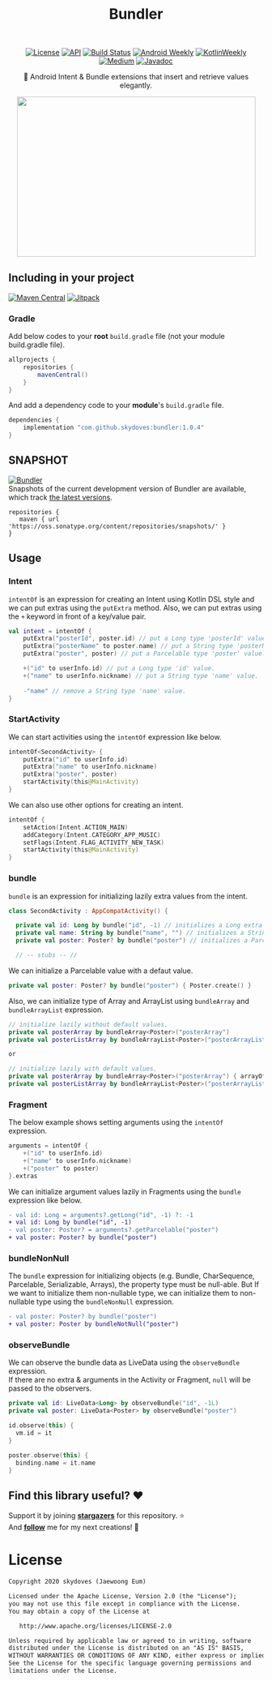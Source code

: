 
<h1 align="center">Bundler</h1></br>
<p align="center">
  <a href="https://opensource.org/licenses/Apache-2.0"><img alt="License" src="https://img.shields.io/badge/License-Apache%202.0-blue.svg"/></a>
  <a href="https://android-arsenal.com/api?level=16"><img alt="API" src="https://img.shields.io/badge/API-16%2B-brightgreen.svg?style=flat"/></a>
  <a href="https://github.com/skydoves/Bundler/actions"><img alt="Build Status" src="https://github.com/skydoves/Bundler/workflows/Android%20CI/badge.svg"/></a>
  <a href="https://androidweekly.net/issues/issue-439"><img alt="Android Weekly" src="https://skydoves.github.io/badges/android-weekly.svg"/></a>
  <a href="https://mailchi.mp/kotlinweekly/kotlin-weekly-225"><img alt="KotlinWeekly" src="https://skydoves.github.io/badges/kotlin-weekly.svg"/></a>
  <a href="https://skydoves.medium.com/clean-ways-to-handle-android-bundles-40af734bab3"><img alt="Medium" src="https://skydoves.github.io/badges/Story-Medium.svg"/></a>
  <a href="https://skydoves.github.io/libraries/bundler/html/bundler/com.skydoves.bundler/index.html"><img alt="Javadoc" src="https://skydoves.github.io/badges/javadoc-bundler.svg"/></a>
</p>

<p align="center">
🎁 Android Intent & Bundle extensions that insert and retrieve values elegantly.
</p>

<p align="center">
<img src="https://user-images.githubusercontent.com/24237865/97807630-3dfb6800-1ca5-11eb-9887-3e3c51aabb95.png" width="471" height="316"/>
</p>

## Including in your project
[![Maven Central](https://img.shields.io/maven-central/v/com.github.skydoves/bundler.svg?label=Maven%20Central)](https://search.maven.org/search?q=g:%22com.github.skydoves%22%20AND%20a:%22bundler%22) [![Jitpack](https://jitpack.io/v/skydoves/bundler.svg)](https://jitpack.io/#skydoves/bundler)
### Gradle 
Add below codes to your **root** `build.gradle` file (not your module build.gradle file).
```gradle
allprojects {
    repositories {
        mavenCentral()
    }
}
```
And add a dependency code to your **module**'s `build.gradle` file.
```gradle
dependencies {
    implementation "com.github.skydoves:bundler:1.0.4"
}
```
## SNAPSHOT 
[![Bundler](https://img.shields.io/static/v1?label=snapshot&message=bundler&logo=apache%20maven&color=C71A36)](https://oss.sonatype.org/content/repositories/snapshots/com/github/skydoves/bundler/) <br>
Snapshots of the current development version of Bundler are available, which track [the latest versions](https://oss.sonatype.org/content/repositories/snapshots/com/github/skydoves/bundler/).
```Gradle
repositories {
   maven { url 'https://oss.sonatype.org/content/repositories/snapshots/' }
}
```

## Usage
### Intent
`intentOf` is an expression for creating an Intent using Kotlin DSL style and we can put extras using the `putExtra` method. Also, we can put extras using the `+` keyword in front of a key/value pair.
```kotlin
val intent = intentOf {
    putExtra("posterId", poster.id) // put a Long type 'posterId' value.
    putExtra("posterName" to poster.name) // put a String type 'posterName' value.
    putExtra("poster", poster) // put a Parcelable type 'poster' value.

    +("id" to userInfo.id) // put a Long type 'id' value.
    +("name" to userInfo.nickname) // put a String type 'name' value.
    
    -"name" // remove a String type 'name' value.
}
```
### StartActivity
We can start activities using the `intentOf` expression like below.
```kotlin
intentOf<SecondActivity> {
    putExtra("id" to userInfo.id)
    putExtra("name" to userInfo.nickname)
    putExtra("poster", poster)
    startActivity(this@MainActivity)
}
```
We can also use other options for creating an intent.
```kotlin
intentOf {
    setAction(Intent.ACTION_MAIN)
    addCategory(Intent.CATEGORY_APP_MUSIC)
    setFlags(Intent.FLAG_ACTIVITY_NEW_TASK)
    startActivity(this@MainActivity)
}
```
### bundle
`bundle` is an expression for initializing lazily extra values from the intent.
```kotlin
class SecondActivity : AppCompatActivity() {

  private val id: Long by bundle("id", -1) // initializes a Long extra value lazily.
  private val name: String by bundle("name", "") // initializes a String extra value lazily.
  private val poster: Poster? by bundle("poster") // initializes a Parcelable extra value lazily.

  // -- stubs -- //
```
We can initialize a Parcelable value with a defaut value.
```kotlin
private val poster: Poster? by bundle("poster") { Poster.create() }
```
Also, we can initialize type of Array and ArrayList using `bundleArray` and `bundleArrayList` expression.
```kotlin
// initialize lazily without default values.
private val posterArray by bundleArray<Poster>("posterArray")
private val posterListArray by bundleArrayList<Poster>("posterArrayList")

or

// initialize lazily with default values.
private val posterArray by bundleArray<Poster>("posterArray") { arrayOf() }
private val posterListArray by bundleArrayList<Poster>("posterArrayList") { arrayListOf() }
```
### Fragment
The below example shows setting arguments using the `intentOf` expression.
```kotlin
arguments = intentOf {
    +("id" to userInfo.id)
    +("name" to userInfo.nickname)
    +("poster" to poster)
}.extras
```
We can initialize argument values lazily in Fragments using the `bundle` expression like below.
```diff
- val id: Long = arguments?.getLong("id", -1) ?: -1
+ val id: Long by bundle("id", -1)
- val poster: Poster? = arguments?.getParcelable("poster")
+ val poster: Poster? by bundle("poster")
```

### bundleNonNull
The `bundle` expression for initializing objects (e.g. Bundle, CharSequence, Parcelable, Serializable, Arrays), the property type must be null-able. But If we want to initialize them non-nullable type, we can initialize them to non-nullable type using the `bundleNonNull` expression.
```diff
- val poster: Poster? by bundle("poster")
+ val poster: Poster by bundleNotNull("poster")
```

### observeBundle
We can observe the bundle data as LiveData using the `observeBundle` expression.<br>
If there are no extra & arguments in the Activity or Fragment, `null` will be passed to the observers.
```kotlin
private val id: LiveData<Long> by observeBundle("id", -1L)
private val poster: LiveData<Poster> by observeBundle("poster")

id.observe(this) {
  vm.id = it
}

poster.observe(this) {
  binding.name = it.name
}
```

## Find this library useful? :heart:
Support it by joining __[stargazers](https://github.com/skydoves/bundler/stargazers)__ for this repository. :star: <br>
And __[follow](https://github.com/skydoves)__ me for my next creations! 🤩

# License
```xml
Copyright 2020 skydoves (Jaewoong Eum)

Licensed under the Apache License, Version 2.0 (the "License");
you may not use this file except in compliance with the License.
You may obtain a copy of the License at

   http://www.apache.org/licenses/LICENSE-2.0

Unless required by applicable law or agreed to in writing, software
distributed under the License is distributed on an "AS IS" BASIS,
WITHOUT WARRANTIES OR CONDITIONS OF ANY KIND, either express or implied.
See the License for the specific language governing permissions and
limitations under the License.
```
